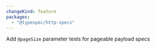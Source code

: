 ```yaml
---
changeKind: feature
packages:
  - "@typespec/http-specs"
---
```


Add `@pageSize` parameter tests for pageable payload specs